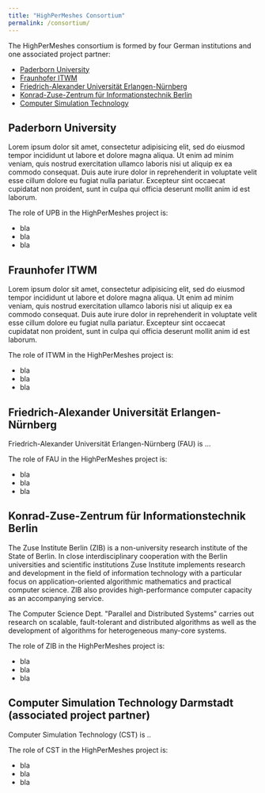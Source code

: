 ```yaml
---
title: "HighPerMeshes Consortium"
permalink: /consortium/
---
```


The HighPerMeshes consortium is formed by four German institutions and one associated project partner:

* [Paderborn University](#upb)
* [Fraunhofer ITWM](#itwm)
* [Friedrich-Alexander Universität Erlangen-Nürnberg](#fau)
* [Konrad-Zuse-Zentrum für Informationstechnik Berlin](#zib)
* [Computer Simulation Technology](#cst)

<a name="upb"></a>
## Paderborn University ##

Lorem ipsum dolor sit amet, consectetur adipisicing elit, sed do eiusmod tempor incididunt ut labore et dolore magna aliqua. Ut enim ad minim veniam, quis nostrud exercitation ullamco laboris nisi ut aliquip ex ea commodo consequat. Duis aute irure dolor in reprehenderit in voluptate velit esse cillum dolore eu fugiat nulla pariatur. Excepteur sint occaecat cupidatat non proident, sunt in culpa qui officia deserunt mollit anim id est laborum.

The role of UPB in the HighPerMeshes project is:
* bla
* bla
* bla


<a name="itwm"></a>
## Fraunhofer ITWM ##

Lorem ipsum dolor sit amet, consectetur adipisicing elit, sed do eiusmod tempor incididunt ut labore et dolore magna aliqua. Ut enim ad minim veniam, quis nostrud exercitation ullamco laboris nisi ut aliquip ex ea commodo consequat. Duis aute irure dolor in reprehenderit in voluptate velit esse cillum dolore eu fugiat nulla pariatur. Excepteur sint occaecat cupidatat non proident, sunt in culpa qui officia deserunt mollit anim id est laborum.

The role of ITWM in the HighPerMeshes project is:
* bla
* bla
* bla

<a name="fau"></a>
## Friedrich-Alexander Universität Erlangen-Nürnberg ##

Friedrich-Alexander Universität Erlangen-Nürnberg (FAU) is ...

The role of FAU in the HighPerMeshes project is:
* bla
* bla
* bla

<a name="zib"></a>
## Konrad-Zuse-Zentrum für Informationstechnik Berlin ##

The Zuse Institute Berlin (ZIB) is a non-university research institute of the State of Berlin. In close interdisciplinary cooperation with the Berlin universities and scientific institutions Zuse Institute implements research and development in the field of information technology with a particular focus on application-oriented algorithmic mathematics and practical computer science. ZIB also provides high-performance computer capacity as an accompanying service.

The Computer Science Dept. "Parallel and Distributed Systems" carries out research on scalable, fault-tolerant and distributed algorithms as well as the development of algorithms for heterogeneous many-core systems.

The role of ZIB in the HighPerMeshes project is:
* bla
* bla
* bla


<a name="cst"></a>
## Computer Simulation Technology Darmstadt (associated project partner) ##

Computer Simulation Technology (CST) is ..

The role of CST in the HighPerMeshes project is:
* bla
* bla
* bla
